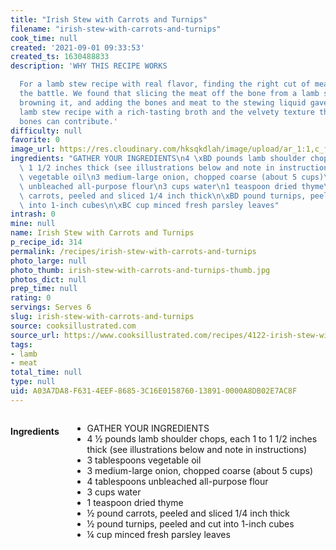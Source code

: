 ```yaml
---
title: "Irish Stew with Carrots and Turnips"
filename: "irish-stew-with-carrots-and-turnips"
cook_time: null
created: '2021-09-01 09:33:53'
created_ts: 1630488833
description: 'WHY THIS RECIPE WORKS

  For a lamb stew recipe with real flavor, finding the right cut of meat was half
  the battle. We found that slicing the meat off the bone from a lamb shoulder chop,
  browning it, and adding the bones and meat to the stewing liquid gave us a great
  lamb stew recipe with a rich-tasting broth and the velvety texture that only marrow-rich
  bones can contribute.'
difficulty: null
favorite: 0
image_url: https://res.cloudinary.com/hksqkdlah/image/upload/ar_1:1,c_fill,dpr_2.0,f_auto,fl_lossy.progressive.strip_profile,g_faces:auto,q_auto:low,w_344/34368_sfs-irish-stew-with-carrots-and-turnips-464bw
ingredients: "GATHER YOUR INGREDIENTS\n4 \xBD pounds lamb shoulder chops, each 1 to\
  \ 1 1/2 inches thick (see illustrations below and note in instructions)\n3 tablespoons\
  \ vegetable oil\n3 medium-large onion, chopped coarse (about 5 cups)\n4 tablespoons\
  \ unbleached all-purpose flour\n3 cups water\n1 teaspoon dried thyme\n\xBD pound\
  \ carrots, peeled and sliced 1/4 inch thick\n\xBD pound turnips, peeled and cut\
  \ into 1-inch cubes\n\xBC cup minced fresh parsley leaves"
intrash: 0
mine: null
name: Irish Stew with Carrots and Turnips
p_recipe_id: 314
permalink: /recipes/irish-stew-with-carrots-and-turnips
photo_large: null
photo_thumb: irish-stew-with-carrots-and-turnips-thumb.jpg
photos_dict: null
prep_time: null
rating: 0
servings: Serves 6
slug: irish-stew-with-carrots-and-turnips
source: cooksillustrated.com
source_url: https://www.cooksillustrated.com/recipes/4122-irish-stew-with-carrots-and-turnips?incode=MCSCD00L0&ref=new_search_experience_16
tags:
- lamb
- meat
total_time: null
type: null
uid: A03A7DA8-F631-4EEF-8685-3C16E0158760-13891-0000A8DB02E7AC8F
---
```

<div class="large-8 medium-7 columns" id="writeup">	</div><!-- #writeup -->
</div><!-- #row-one -->
<div class="row" id="row-two">	<div class="medium-4 small-5 columns" id="ingredients"><h4>Ingredients</h4><div class="box box-ingredients content"><ul>
<li>GATHER YOUR INGREDIENTS</li>
<li>4 ½ pounds lamb shoulder chops, each 1 to 1 1/2 inches thick (see illustrations below and note in instructions)</li>
<li>3 tablespoons vegetable oil</li>
<li>3 medium-large onion, chopped coarse (about 5 cups)</li>
<li>4 tablespoons unbleached all-purpose flour</li>
<li>3 cups water</li>
<li>1 teaspoon dried thyme</li>
<li>½ pound carrots, peeled and sliced 1/4 inch thick</li>
<li>½ pound turnips, peeled and cut into 1-inch cubes</li>
<li>¼ cup minced fresh parsley leaves</li>
</ul>
</div>	</div>	<div class="medium-6 small-7 columns" id="directions">	</div>
